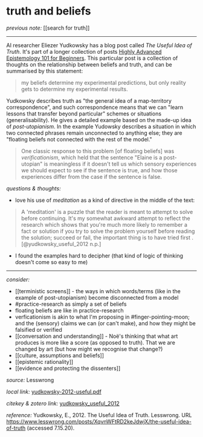 # truth and beliefs

_previous note:_ [[search for truth]]

---

AI researcher Eliezer Yudkowsky has a blog post called _The Useful Idea of Truth_. It's part of a longer collection of posts [Highly Advanced Epistemology 101 for Beginners](https://www.lesswrong.com/s/SqFbMbtxGybdS2gRs). This particular post is a collection of thoughts on the relationship between beliefs and truth, and can be summarised by this statement:

>my beliefs determine my experimental predictions, but only reality gets to determine my experimental results.

Yudkowsky describes truth as "the general idea of a map-territory correspondence", and such correspondence means that we can "learn lessons that transfer beyond particular" schemes or situations (generalisability). He gives a detailed example based on the made-up idea of _post-utopianism_. In the example Yudowsky describes a situation in which two connected phrases remain unconnected to anything else; they are "floating beliefs not connected with the rest of the model."

>One classic response to this problem [of floating beliefs] was _verificationism_, which held that the sentence "Elaine is a post-utopian" is meaningless if it doesn't tell us which sensory experiences we should expect to see if the sentence is true, and how those experiences differ from the case if the sentence is false.



_questions & thoughts:_

- love his use of _meditation_ as a kind of directive in the middle of the text: 

>A 'meditation' is a puzzle that the reader is meant to attempt to solve before continuing. It's my somewhat awkward attempt to reflect the research which shows that you're much more likely to remember a fact or solution if you try to solve the problem yourself before reading the solution; succeed or fail, the important thing is to have tried first .[@yudkowsky_useful_2012 n.p.]

- I found the examples hard to decipher (that kind of logic of thinking doesn't come so easy to me)

--- 

_consider:_

- [[terministic screens]] - the ways in which words/terms (like in the example of post-utopianism) become disconnected from a model
- #practice-research as simply a set of beliefs
- floating beliefs are like in practice-research
- verficationism is akin to what I'm proposing in #finger-pointing-moon; and the (sensory) claims we can (or can't make), and how they might be falsified or verified
- [[conversation and understanding]] - Noë's thinking that what art produces is more like a score (as opposed to truth). That we are changed by art (but how might we recognise that change?)
- [[culture, assumptions and beliefs]]
- [[epistemic rationality]]
- [[evidence and protecting the dissenters]]

_source:_ Lesswrong

_local link:_ [yudkowsky-2012-useful.pdf](hook://file/mhQM5QIjB?p=c2tlbGxpcy9Eb3dubG9hZHM=&n=yudkowsky-2012-useful.pdf)

_citekey & zotero link:_ [yudkowsky_useful_2012](zotero://select/items/1_FDDYNW3Y)

_reference:_ Yudkowsky, E., 2012. The Useful Idea of Truth. Lesswrong. URL https://www.lesswrong.com/posts/XqvnWFtRD2keJdwjX/the-useful-idea-of-truth (accessed 7.15.20).


